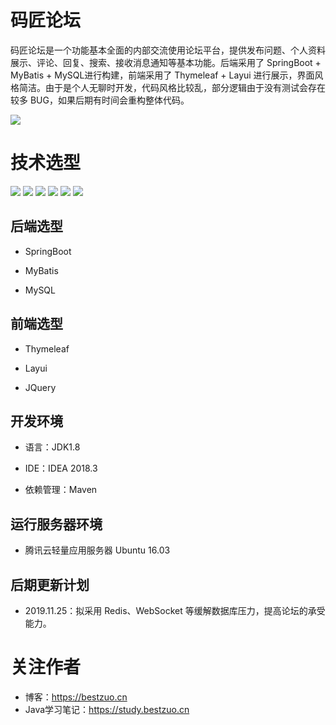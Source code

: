 # 码匠论坛

码匠论坛是一个功能基本全面的内部交流使用论坛平台，提供发布问题、个人资料展示、评论、回复、搜索、接收消息通知等基本功能。后端采用了 SpringBoot + MyBatis + MySQL进行构建，前端采用了 Thymeleaf + Layui 进行展示，界面风格简洁。由于是个人无聊时开发，代码风格比较乱，部分逻辑由于没有测试会存在较多 BUG，如果后期有时间会重构整体代码。

![](https://bestzuo.cn/images/forum/forum.jpg)


# 技术选型

![](https://bestzuo.cn/images/forum/project/springboot.svg)
![](https://bestzuo.cn/images/forum/project/mybatis.svg)
![](https://bestzuo.cn/images/forum/project/thymeleaf.svg)
![](https://bestzuo.cn/images/forum/project/layui.svg)
![](https://bestzuo.cn/images/forum/project/jquery.svg)
![](https://bestzuo.cn/images/forum/project/mysql.svg)

## 后端选型

- SpringBoot

- MyBatis

- MySQL

## 前端选型

- Thymeleaf

- Layui

- JQuery

## 开发环境

- 语言：JDK1.8

- IDE：IDEA 2018.3

- 依赖管理：Maven

## 运行服务器环境

- 腾讯云轻量应用服务器 Ubuntu 16.03

## 后期更新计划

- 2019.11.25：拟采用 Redis、WebSocket 等缓解数据库压力，提高论坛的承受能力。

# 关注作者

- 博客：https://bestzuo.cn
- Java学习笔记：https://study.bestzuo.cn
